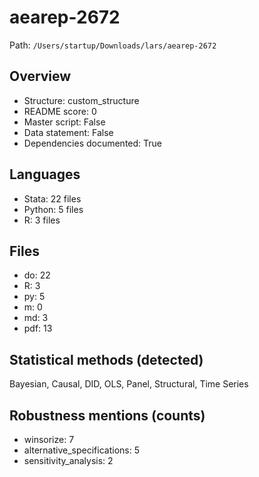 # aearep-2672

Path: `/Users/startup/Downloads/lars/aearep-2672`

## Overview
- Structure: custom_structure
- README score: 0
- Master script: False
- Data statement: False
- Dependencies documented: True

## Languages
- Stata: 22 files
- Python: 5 files
- R: 3 files

## Files
- do: 22
- R: 3
- py: 5
- m: 0
- md: 3
- pdf: 13

## Statistical methods (detected)
Bayesian, Causal, DID, OLS, Panel, Structural, Time Series

## Robustness mentions (counts)
- winsorize: 7
- alternative_specifications: 5
- sensitivity_analysis: 2